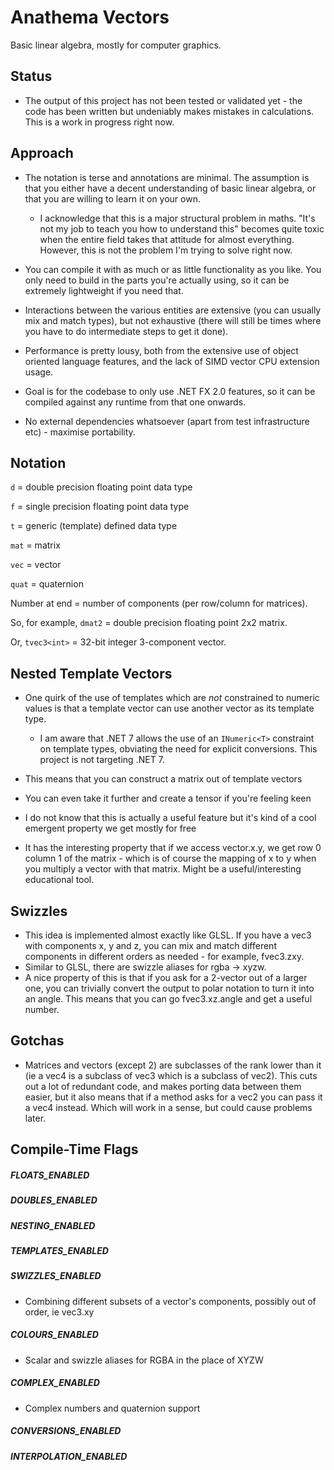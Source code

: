 # Anathema Vectors

Basic linear algebra, mostly for computer graphics.

## Status

- The output of this project has not been tested or validated yet - the code has been written but undeniably makes mistakes in calculations. This is a work in progress right now.

## Approach

- The notation is terse and annotations are minimal. The assumption is that you either have a decent understanding of basic linear algebra, or that you are willing to learn it on your own.
  - I acknowledge that this is a major structural problem in maths. "It's not my job to teach you how to understand this" becomes quite toxic when the entire field takes that attitude for almost everything. However, this is not the problem I'm trying to solve right now.

- You can compile it with as much or as little functionality as you like. You only need to build in the parts you're actually using, so it can be extremely lightweight if you need that.

- Interactions between the various entities are extensive (you can usually mix and match types), but not exhaustive (there will still be times where you have to do intermediate steps to get it done).
- Performance is pretty lousy, both from the extensive use of object oriented language features, and the lack of SIMD vector CPU extension usage.
- Goal is for the codebase to only use .NET FX 2.0 features, so it can be compiled against any runtime from that one onwards.
- No external dependencies whatsoever (apart from test infrastructure etc) - maximise portability.

## Notation

`d` = double precision floating point data type

`f` = single precision floating point data type

`t` = generic (template) defined data type

`mat` = matrix

`vec` = vector

`quat` = quaternion

Number at end = number of components (per row/column for matrices).



So, for example, `dmat2` = double precision floating point 2x2 matrix.

Or, `tvec3<int>`  = 32-bit integer 3-component vector.

## Nested Template Vectors

- One quirk of the use of templates which are *not* constrained to numeric values is that a template vector can use another vector as its template type.
  - I am aware that .NET 7 allows the use of an `INumeric<T>` constraint on template types, obviating the need for explicit conversions. This project is not targeting .NET 7.

- This means that you can construct a matrix out of template vectors
- You can even take it further and create a tensor if you're feeling keen
- I do not know that this is actually a useful feature but it's kind of a cool emergent property we get mostly for free
- It has the interesting property that if we access vector.x.y, we get row 0 column 1 of the matrix - which is of course the mapping of x to y when you multiply a vector with that matrix. Might be a useful/interesting educational tool.

## Swizzles

- This idea is implemented almost exactly like GLSL. If you have a vec3 with components x, y and z, you can mix and match different components in different orders as needed - for example, fvec3.zxy.
- Similar to GLSL, there are swizzle aliases for rgba -> xyzw. 
- A nice property of this is that if you ask for a 2-vector out of a larger one, you can trivially convert the output to polar notation to turn it into an angle. This means that you can go fvec3.xz.angle and get a useful number.

## Gotchas

- Matrices and vectors (except 2) are subclasses of the rank lower than it (ie a vec4 is a subclass of vec3 which is a subclass of vec2). This cuts out a lot of redundant code, and makes porting data between them easier, but it also means that if a method asks for a vec2 you can pass it a vec4 instead. Which will work in a sense, but could cause problems later.

## Compile-Time Flags

##### FLOATS_ENABLED

##### DOUBLES_ENABLED

##### NESTING_ENABLED

##### TEMPLATES_ENABLED

##### SWIZZLES_ENABLED

- Combining different subsets of a vector's components, possibly out of order, ie vec3.xy

##### COLOURS_ENABLED

- Scalar and swizzle aliases for RGBA in the place of XYZW

##### COMPLEX_ENABLED

- Complex numbers and quaternion support

##### CONVERSIONS_ENABLED

##### INTERPOLATION_ENABLED
